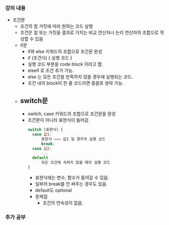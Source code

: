 ### 강의 내용

- 조건문
  - 조건의 참 거짓에 따라 원하는 코드 실행
  - 조건은 참 또는 거짓을 결과로 가지는 비교 연산자나 논리 연산자의 조합으로 작성할 수 있음
  - if문
    - if와 else 키워드의 조합으로 조건문 완성
    - if (조건식) { 실행 코드 }
    - 실행 코드 부분을 code block 이라고 함.
    - elseif 로 조건 추가 가능.
    - else 는 모든 조건을 만족하지 않을 경우에 실행되는 코드.
    - 조건 내의 block이 한 줄 코드라면 중괄호 생략 가능.
  - ## switch문
    - switch, case 키워드의 조합으로 조건문을 완성
    - 조건문이 아니라 표현식이 들어감.
      ```js
      switch (표현식) {
        case 값1:
            표현식 === 값1 일 경우의 실행 코드
            break;
        case 값2:
            ...
        default
            모든 조건에 속하지 않을 때의 실행 코드
      }
      ```
      - 표현식에는 변수, 함수가 들어갈 수 있음.
      - 일부러 break를 안 써주는 경우도 있음.
      - default도 optional
      - 문제점
        - 조건의 연속성이 없음.

### 추가 공부
